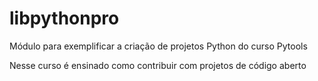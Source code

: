 # libpythonpro
Módulo para exemplificar a criação de projetos Python do curso Pytools

Nesse curso é ensinado como contribuir com projetos de código aberto